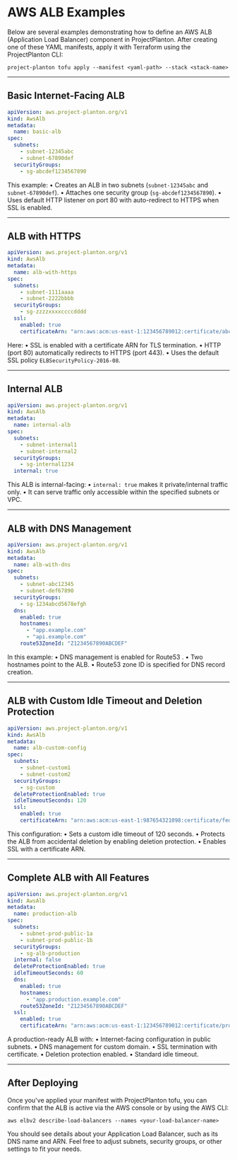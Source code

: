 # AWS ALB Examples

Below are several examples demonstrating how to define an AWS ALB (Application Load Balancer) component in
ProjectPlanton. After creating one of these YAML manifests, apply it with Terraform using the ProjectPlanton CLI:

```shell
project-planton tofu apply --manifest <yaml-path> --stack <stack-name>
```

---

## Basic Internet-Facing ALB

```yaml
apiVersion: aws.project-planton.org/v1
kind: AwsAlb
metadata:
  name: basic-alb
spec:
  subnets:
    - subnet-12345abc
    - subnet-67890def
  securityGroups:
    - sg-abcdef1234567890
```

This example:
• Creates an ALB in two subnets (`subnet-12345abc` and `subnet-67890def`).
• Attaches one security group (`sg-abcdef1234567890`).
• Uses default HTTP listener on port 80 with auto-redirect to HTTPS when SSL is enabled.

---

## ALB with HTTPS

```yaml
apiVersion: aws.project-planton.org/v1
kind: AwsAlb
metadata:
  name: alb-with-https
spec:
  subnets:
    - subnet-1111aaaa
    - subnet-2222bbbb
  securityGroups:
    - sg-zzzzxxxxccccdddd
  ssl:
    enabled: true
    certificateArn: "arn:aws:acm:us-east-1:123456789012:certificate/abcd1234-5678-efgh-ijkl-123456abcdef"
```

Here:
• SSL is enabled with a certificate ARN for TLS termination.
• HTTP (port 80) automatically redirects to HTTPS (port 443).
• Uses the default SSL policy `ELBSecurityPolicy-2016-08`.

---

## Internal ALB

```yaml
apiVersion: aws.project-planton.org/v1
kind: AwsAlb
metadata:
  name: internal-alb
spec:
  subnets:
    - subnet-internal1
    - subnet-internal2
  securityGroups:
    - sg-internal1234
  internal: true
```

This ALB is internal-facing:
• `internal: true` makes it private/internal traffic only.
• It can serve traffic only accessible within the specified subnets or VPC.

---

## ALB with DNS Management

```yaml
apiVersion: aws.project-planton.org/v1
kind: AwsAlb
metadata:
  name: alb-with-dns
spec:
  subnets:
    - subnet-abc12345
    - subnet-def67890
  securityGroups:
    - sg-1234abcd5678efgh
  dns:
    enabled: true
    hostnames:
      - "app.example.com"
      - "api.example.com"
    route53ZoneId: "Z1234567890ABCDEF"
```

In this example:
• DNS management is enabled for Route53 .
• Two hostnames point to the ALB.
• Route53 zone ID is specified for DNS record creation.

---

## ALB with Custom Idle Timeout and Deletion Protection

```yaml
apiVersion: aws.project-planton.org/v1
kind: AwsAlb
metadata:
  name: alb-custom-config
spec:
  subnets:
    - subnet-custom1
    - subnet-custom2
  securityGroups:
    - sg-custom
  deleteProtectionEnabled: true
  idleTimeoutSeconds: 120
  ssl:
    enabled: true
    certificateArn: "arn:aws:acm:us-east-1:987654321098:certificate/fedcba98-7654-3210-fedc-ba9876543210"
```

This configuration:
• Sets a custom idle timeout of 120 seconds.
• Protects the ALB from accidental deletion by enabling deletion protection.
• Enables SSL with a certificate ARN.

---

## Complete ALB with All Features

```yaml
apiVersion: aws.project-planton.org/v1
kind: AwsAlb
metadata:
  name: production-alb
spec:
  subnets:
    - subnet-prod-public-1a
    - subnet-prod-public-1b
  securityGroups:
    - sg-alb-production
  internal: false
  deleteProtectionEnabled: true
  idleTimeoutSeconds: 60
  dns:
    enabled: true
    hostnames:
      - "app.production.example.com"
    route53ZoneId: "Z1234567890ABCDEF"
  ssl:
    enabled: true
    certificateArn: "arn:aws:acm:us-east-1:123456789012:certificate/prod-cert-1234"
```

A production-ready ALB with:
• Internet-facing configuration in public subnets.
• DNS management for custom domain.
• SSL termination with certificate.
• Deletion protection enabled.
• Standard idle timeout.

---

## After Deploying

Once you've applied your manifest with ProjectPlanton tofu, you can confirm that the ALB is active via the AWS console or by
using the AWS CLI:

```shell
aws elbv2 describe-load-balancers --names <your-load-balancer-name>
```

You should see details about your Application Load Balancer, such as its DNS name and ARN. Feel free to adjust subnets,
security groups, or other settings to fit your needs.
